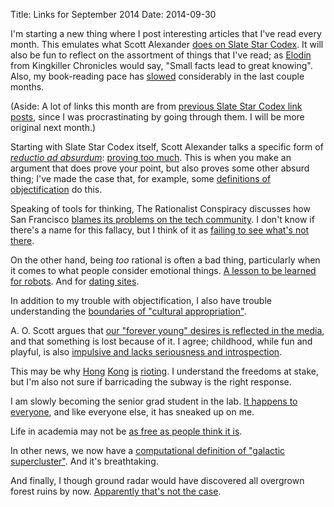 Title: Links for September 2014
Date: 2014-09-30

I'm starting a new thing where I post interesting articles that I've read every month.
This emulates what Scott Alexander [does on Slate Star Codex](http://slatestarcodex.com/2014/09/28/even-more-links-for-september-2014/).
It will also be fun to reflect on the assortment of things that I've read; as [Elodin](http://kingkiller.wikia.com/wiki/Master_Elodin) from Kingkiller Chronicles would say, "Small facts lead to great knowing".
Also, my book-reading pace has [slowed](https://www.goodreads.com/review/list/6732010-justin-li?shelf=currently-reading&sort=position&order=a) considerably in the last couple months.

(Aside: A lot of links this month are from [previous Slate Star Codex link posts](http://slatestarcodex.com/tag/links-2/), since I was procrastinating by going through them.
I will be more original next month.)

Starting with Slate Star Codex itself, Scott Alexander talks a specific form of [*reductio ad absurdum*](http://en.wikipedia.org/wiki/Reductio_ad_absurdum): [proving too much](http://slatestarcodex.com/2013/04/13/proving-too-much/).
This is when you make an argument that does prove your point, but also proves some other absurd thing; I've made the case that, for example, some [definitions of objectification](http://justinnhli.com/posts/2013/06/defining-objectification.html) do this.

Speaking of tools for thinking, The Rationalist Conspiracy discusses how San Francisco [blames its problems on the tech community](http://rationalconspiracy.com/2014/01/28/san-franciscos-tech-problems/).
I don't know if there's a name for this fallacy, but I think of it as [failing to see what's not there](http://www.richardwiseman.com/LaughLab/second.html).

On the other hand, being *too* rational is often a bad thing, particularly when it comes to what people consider emotional things.
[A lesson to be learned for robots](http://www.techandfacts.com/robot-programmed-to-fall-in-love-with-a-girl-goes-too-far/).
And for [dating sites](http://mashable.com/2013/11/02/carrot-dating-business-model/).

In addition to my trouble with objectification, I also have trouble understanding the [boundaries of "cultural appropriation"](http://www.washingtonpost.com/news/volokh-conspiracy/wp/2014/03/06/what-would-salon-think-of-an-article-called-why-i-cant-stand-asian-musicians-who-play-beethoven/).

A. O. Scott argues that [our "forever young" desires is reflected in the media](http://www.nytimes.com/2014/09/14/magazine/the-death-of-adulthood-in-american-culture.html), and that something is lost because of it.
I agree; childhood, while fun and playful, is also [impulsive and lacks seriousness and introspection](https://twitter.com/justinnhli/status/453175424378355712).

This may be why [Hong](http://www.foreignpolicy.com/articles/2014/09/19/what_wrong_with_hong_kong_three_reasons) [Kong](http://www.theguardian.com/world/2014/sep/29/hong-kong-pro-democracy-protests-surprising-police) [is](http://www.nytimes.com/2014/09/29/world/asia/clashes-in-hong-kong.html) [rioting](http://time.com/3444164/hong-kongs-protesters-are-fighting-for-their-economic-future/).
I understand the freedoms at stake, but I'm also not sure if barricading the subway is the right response.

I am slowly becoming the senior grad student in the lab.
[It happens to everyone](http://tenureshewrote.wordpress.com/2014/09/11/not-the-newbie-anymore-growing-into-mid-career-mentorship/), and like everyone else, it has sneaked up on me.

Life in academia may not be [as free as people think it is](http://lemire.me/blog/archives/2014/09/17/the-week-end-freedom-test/).

In other news, we now have a [computational definition of "galactic supercluster"](http://www.vox.com/2014/9/4/6105631/map-galaxy-supercluster-laniakea-milky-way).
And it's breathtaking.

And finally, I though ground radar would have discovered all overgrown forest ruins by now.
[Apparently that's not the case](http://www.ibtimes.co.uk/lost-world-honduras-city-monkey-god-pyramid-466952).
